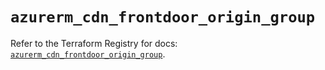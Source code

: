# `azurerm_cdn_frontdoor_origin_group`

Refer to the Terraform Registry for docs: [`azurerm_cdn_frontdoor_origin_group`](https://registry.terraform.io/providers/hashicorp/azurerm/3.102.0/docs/resources/cdn_frontdoor_origin_group).
